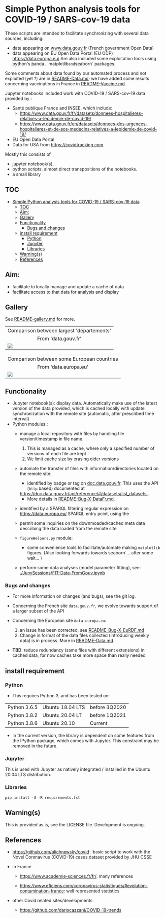 # Simple Python analysis tools for COVID-19 / SARS-cov-19 data


 These scripts are intended to facilitate synchronizing with several data
 sources, including:
  - data appearing on www.data.gouv.fr (French government Open Data)
  - data appearing on EU Open Data Portal (EU ODP)  <A HREF="https://data.europa.eu/">https://data.europa.eu/</A>
 Are also included some exploitation tools using python's ̀panda`, `matplotlib` and `seaborn` packages. 
 
 Some comments about data found by our automated process and not exploited (yet ?) are
 in [README-Data.md](./README-Data.md); we have added some results concerning
 vaccinations in France in [README-Vaccine.md](./README-Vaccine.md)
 
 Jupyter notebooks included work with COVID-19 / SARS-cov-19
 data provided by :
 - Santé publique France and INSEE,  which include:
   - https://www.data.gouv.fr/fr/datasets/donnees-hospitalieres-relatives-a-lepidemie-de-covid-19/
   - https://www.data.gouv.fr/en/datasets/donnees-des-urgences-hospitalieres-et-de-sos-medecins-relatives-a-lepidemie-de-covid-19/
 - EU Open Data Portal
 - Data for USA from https://covidtracking.com
 
Mostly this consists of
- jupyter notebook(s),
- python scripts, almost direct transpositions of the notebooks. 
- a small library 

## TOC
<!--TOC-->

- [Simple Python analysis tools for COVID-19 / SARS-cov-19 data](#simple-python-analysis-tools-for-covid-19--sars-cov-19-data)
  - [TOC](#toc)
  - [Aim:](#aim)
  - [Gallery](#gallery)
  - [Functionality](#functionality)
    - [Bugs and changes](#bugs-and-changes)
  - [install requirement](#install-requirement)
    - [Python](#python)
    - [Jupyter](#jupyter)
    - [Libraries](#libraries)
  - [Warning(s)](#warnings)
  - [References](#references)

<!--TOC-->


## Aim:
- facilitate to locally manage and update a cache of data
- facilitate access to that data for analysis and display

## Gallery

See [README-gallery.md](./README-gallery.md) for more.

<TABLE>
  <TR><TD COLSPAN="1"><CENTER>Comparison between largest 'départements'</CENTER></TD> </TR>
  <TR><TD COLSPAN="1"><CENTER>From 'data.gouv.fr'</CENTER></TD> </TR>
  <TR> <TD> <IMG SRC="./JupySessions/images/Chap01/FIG050.jpg"/></TD> </TR>
</TABLE>    

<TABLE>
  <TR><TD COLSPAN="1"><CENTER>Comparison between some European countries</CENTER></TD> </TR>
  <TR><TD COLSPAN="1"><CENTER>From 'data.europa.eu'</CENTER></TD> </TR>
  <TR> <TD> <IMG SRC="./JupySessions/images/Chap03/FIG003.jpg"/></TD> </TR>
</TABLE>    


## Functionality
- Jupyter notebook(s): display data. Automatically make use of the latest version of the  data provided,
   which is cached locally   with  update synchronization with the remote site (automatic, after prescribed time interval)
- Python modules :
   - manage a local repository with files by handling file version/timestamp in file name. 
     1. This is managed as a cache, where only a specified number of versions
	    of each file are kept
	 1. We limit cache size by erasing older versions
   - automate the transfer of files with information/directories located on the remote site:
     - identified by badge or tag on  <A HREF="doc.data.gouv.fr">doc.data.gouv.fr</A>.
      This uses the API (`http` based) documented at 
	  <A HREF="https://doc.data.gouv.fr/api/reference/#/datasets/list_datasets">
      https://doc.data.gouv.fr/api/reference/#/datasets/list_datasets </A>.
	  
	 - More details in 
	  [README-Bug-X-DataFr.md](./README-Bug-X-DataFr.md). 

   - identified by a SPARQL filtering regular expression on  <A HREF="https://data.europa.eu/">https://data.europa.eu/</A>
       SPARQL entry point, using the 
   - permit some inquiries on the downmoaded/cached meta data describing the data loaded from the remote site
   - `figureHelpers.py` module:
     - some convenience tools to facilitate/automate making `matplotlib` figures. (Also looking forwards towards ̀seaborn`... after some wait... )

   - perform some data analyses (model parameter fitting), see: <A HREF="./JupySessions/FIT-Data-FromGouv.ipynb">./JupySessions/FIT-Data-FromGouv.ipynb</A>
   
### Bugs and changes
  - For more information on changes (and bugs), see the git log.
  - Concerning the French site `data.gouv.fr`, we evolve towards support of a larger
	subset of the API
  - Concerning the European site ̀`data.europa.eu`:
    1. an issue has been corrected, see 
        [README-Bug-X-EuRDF.md](./README-Bug-X-EuRDF.md)
    2. Change in format of the data files collected (introducing weekly data) is
	   in process. More in [README-Data.md](./README-Data.md).
  
  - **TBD**: reduce redundancy (same files with different extensions) in cached data, 
  for now caches take more space than really needed
  
## install requirement
### Python
- This requires Python 3, and has been tested on: 

<TABLE>
<TR><TD>Python 3.6.5 </TD><TD>Ubuntu 18.04 LTS</TD><TD>before 3Q2020</TD></TR>
<TR><TD>Python 3.8.2 </TD><TD>Ubuntu 20.04 LT</TD><TD>before 1Q2021</TD> </TR>
<TR><TD>Python 3.8.6 </TD><TD>Ubuntu 20.10</TD><TD>Current</TD> </TR>
</TABLE>

- In the current version, the library is dependent on
some features from the IPython package, which comes with Jupyter. This constraint
may be removed in the future.

### Jupyter
  This is used with Jupyter as natively integrated / installed in the Ubuntu 20.04 LTS
  distribution.
  
### Libraries
```
pip install -U -R requirements.txt

```


## Warning(s)
This is provided as is, see the LICENSE file. Development is ongoing.

## References
- https://github.com/alichnewsky/covid : basic script to work with the Novel Coronavirus (COVID-19) cases 
      dataset provided by JHU CSSE
- in France
  - https://www.academie-sciences.fr/fr/: many references

  - https://www.eficiens.com/coronavirus-statistiques/#evolution-contamination-france: well represented statistics

- other Covid related sites/developments:
  - https://github.com/dariocazzani/COVID-19-trends
  
